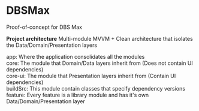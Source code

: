 # DBSMax
Proof-of-concept for DBS Max  

**Project architecture**
Multi-module MVVM + Clean architecture that isolates the Data/Domain/Presentation layers  

app: Where the application consolidates all the modules  
core: The module that Domain/Data layers inherit from (Does not contain UI dependencies)  
core-ui: The module that Presentation layers inherit from (Contain UI dependencies)  
buildSrc: This module contain classes that specify dependency versions 
feature: Every feature is a library module and has it's own Data/Domain/Presentation layer  

